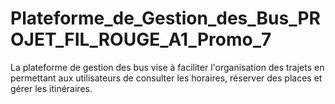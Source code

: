 # Plateforme_de_Gestion_des_Bus_PROJET_FIL_ROUGE_A1_Promo_7
La plateforme de gestion des bus vise à faciliter l'organisation des trajets en permettant aux utilisateurs de consulter les horaires, réserver des places et gérer les itinéraires.
